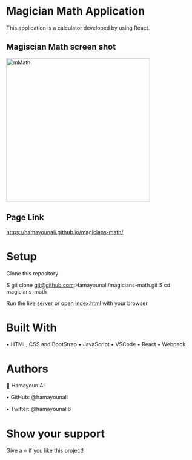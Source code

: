 # Magician Math Application 
This application is a calculator developed by using React. 

## Magiscian Math screen shot
<img width="379" alt="mMath" src="https://user-images.githubusercontent.com/22744775/184135427-f12af43f-9328-429c-a111-0f262e142cd4.PNG">

## Page Link 
https://hamayounali.github.io/magicians-math/

# Setup
Clone this repository

$ git clone git@github.com:Hamayounali/magicians-math.git
$ cd magicians-math

Run the live server or open index.html with your browser

# Built With

• HTML, CSS and BootStrap
• JavaScript
• VSCode
• React
• Webpack


# Authors
👤 Hamayoun Ali

• GitHub: @hamayounali

• Twitter: @hamayounali6


# Show your support
Give a ⭐️ if you like this project!
